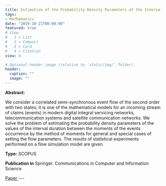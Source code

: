 ```yaml
---
title: Estimation of the Probability Density Parameters of the Interval Duration Between Events in Correlated Semi-synchronous Event Flow of the Second Order by the Method of Moments
tags:
- Mathematics
date: "2019-10-21T00:00:00"
featured: true
# View.
#   1 = List
#   2 = Compact
#   3 = Card
#   4 = Citation
view: 4

# Optional header image (relative to `static/img/` folder).
header:
  caption: ""
  image: ""
---
```


**Abstract:**

We consider a correlated semi-synchronous event flow of the second order with two states; it is one of the mathematical models for an incoming stream of claims (events) in modern digital integral servicing networks, telecommunication systems and satellite communication networks. We solve the problem of estimating the probability density parameters of the values of the interval duration between the moments of the events occurrence by the method of moments for general and special cases of setting the flow parameters. The results of statistical experiments performed on a flow simulation model are given.

**Type:** SCOPUS

**Publication in** Springer. Communications in Computer and Information Science

<a href="https://link.springer.com/chapter/10.1007/978-3-030-33388-1_6">
  Paper
</a>
---
